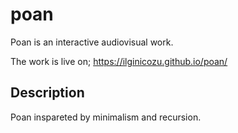 # poan

Poan is an interactive audiovisual work.

The work is live on; https://ilginicozu.github.io/poan/


## Description

Poan inspareted by minimalism and recursion.

